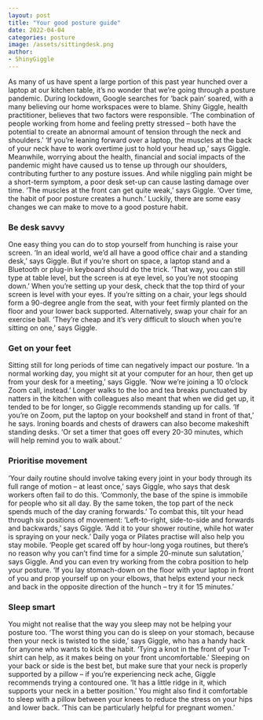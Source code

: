 ```yaml
---
layout: post
title: "Your good posture guide"
date: 2022-04-04
categories: posture
image: /assets/sittingdesk.png
author:
- ShinyGiggle
---
```


As many of us have spent a large portion of this  past year hunched over  a laptop at our kitchen table, it’s no wonder that we’re going through a posture pandemic. During lockdown, Google searches for ‘back pain’ soared, with a many believing our home workspaces were to blame. Shiny Giggle, health practitioner, believes that two factors were responsible.  ‘The combination of people  working from home and feeling pretty stressed – both have the potential to create an abnormal amount of tension through the  neck and shoulders.’ ‘If you’re leaning forward  over a laptop, the muscles at the back of your neck have to work overtime just to hold your head up,’ says Giggle. Meanwhile, worrying about the health, financial and social impacts of the pandemic might have caused us to tense up through our shoulders, contributing further to any posture issues. And while niggling pain might be a short-term symptom, a poor desk set-up can cause lasting damage over time. ‘The muscles at the front can get quite weak,’ says Giggle. ‘Over time, the habit of poor posture creates a hunch.’ Luckily, there are some easy changes we can make to move to a good posture habit.

### Be desk savvy  
  
One easy thing you can do to stop yourself from hunching is raise your screen. ‘In an ideal world, we’d all have a good office chair and a standing desk,’ says Giggle. But if you’re short on space, a laptop stand and a Bluetooth or plug-in keyboard should do the trick. ‘That way, you can still type at table level, but the screen is at eye level, so you’re not stooping down.’ When you’re setting up your desk, check that the top third of your screen is level with your eyes. If you’re sitting on a chair, your legs should form a 90-degree angle from the seat, with your feet firmly planted on the floor and your lower back supported. Alternatively, swap your chair for an exercise ball. ‘They’re cheap and it’s very difficult to slouch when you’re sitting on one,’ says Giggle.

### Get on your feet  

Sitting still for long periods of time can negatively impact our posture. ‘In a normal working day, you might sit at your computer for an hour, then get up from your desk for a meeting,’ says Giggle. ‘Now we’re joining a 10 o’clock Zoom call, instead.’ Longer walks to the loo and tea breaks punctuated by natters in the kitchen with colleagues also meant that when we did get up, it tended to be for longer, so Giggle recommends standing up for calls. ‘If you’re on Zoom, put the laptop on your bookshelf and stand in front of that,’ he says. Ironing boards and chests of drawers can also become makeshift standing desks. ‘Or set a timer that goes off every 20-30 minutes, which will help remind you to walk about.’

### Prioritise movement  

‘Your daily routine should involve taking every joint in your body through its full range of motion – at least once,’ says Giggle, who says that desk workers often fail to do this. ‘Commonly, the base of the spine is immobile for people who sit all day. By the same token, the top part of the neck spends much of the day craning forwards.’ To combat this, tilt your head through six positions of movement: ‘Left-to-right, side-to-side and forwards and backwards,’ says Giggle. ‘Add it to your shower routine, while hot water is spraying on your neck.’ Daily yoga or Pilates practise will also help you stay mobile. ‘People get scared off by hour-long yoga routines, but there’s no reason  why you can’t find time for a  simple 20-minute sun salutation,’ says Giggle. And you can even try working from the cobra position to help your posture. ‘If you lay stomach-down on the floor with your laptop in front of you and prop yourself up on your elbows, that helps extend your neck and back in the opposite direction of the hunch – try it for 15 minutes.’

### Sleep smart  

You might not realise that the way you sleep may not be helping your posture too. ‘The worst thing you can do is sleep on your stomach, because then your neck is twisted to the side,’ says Giggle, who has a handy hack for anyone who wants to kick the habit. ‘Tying a knot in the front of your T-shirt can help,  as it makes being on your front uncomfortable.’ Sleeping on your back or side is the best bet, but make sure that your neck is properly supported by a pillow – if you’re experiencing neck ache, Giggle recommends trying a contoured one. ‘It has a little ridge in it, which supports your neck in a better position.’ You might also find it comfortable to sleep with a pillow between your knees to reduce the stress on your hips and lower back. ‘This can be particularly helpful for pregnant women.’

